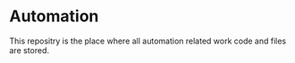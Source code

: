 # Automation
This repositry is the place where all automation related work code and files are stored.
